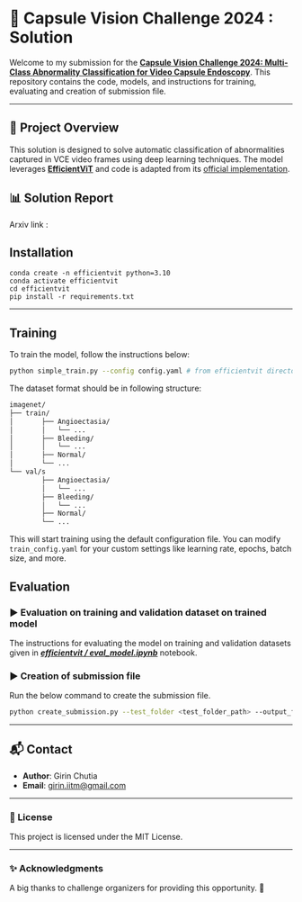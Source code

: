 # 🫧 Capsule Vision Challenge 2024 : Solution

Welcome to my submission for the **[Capsule Vision Challenge 2024: Multi-Class Abnormality Classification for Video Capsule Endoscopy](https://arxiv.org/abs/2408.04940)**. This repository contains the code, models, and instructions for training, evaluating and creation of submission file.

---

## 🌟 Project Overview

This solution is designed to solve automatic classification of abnormalities captured in VCE video frames using deep learning techniques. The model leverages **[EfficientViT](https://github.com/mit-han-lab/efficientvit)** and code is adapted from its [official implementation](https://github.com/mit-han-lab/efficientvit).

## 📊 Solution Report

Arxiv link : 

## Installation
```
conda create -n efficientvit python=3.10
conda activate efficientvit
cd efficientvit
pip install -r requirements.txt
```
---

## Training

To train the model, follow the instructions below:

```bash
python simple_train.py --config config.yaml # from efficientvit directory
```

The dataset format should be in following structure:

```bash
imagenet/
├── train/
│       ├── Angioectasia/
│       │   └── ...
│       ├── Bleeding/
│       │   └── ...
│       ├── Normal/
│       └── ...
└── val/s
        ├── Angioectasia/
        │   └── ...
        ├── Bleeding/
        │   └── ...
        ├── Normal/
        └── ...
```


This will start training using the default configuration file. You can modify `train_config.yaml` for your custom settings like learning rate, epochs, batch size, and more.

## Evaluation 

### ▶ Evaluation on training and validation dataset on trained model

The instructions for evaluating the model on training and validation datasets given in
[***efficientvit / eval_model.ipynb***](efficientvit/eval_model.ipynb) notebook.

### ▶ Creation of submission file
Run the below command to create the submission file.
```bash
python create_submission.py --test_folder <test_folder_path> --output_file <output_file_path> --model_path <model_path> --num_classes 10
```
---


## 📬 Contact

- **Author**: Girin Chutia
- **Email**: girin.iitm@gmail.com

---

### 📄 License

This project is licensed under the MIT License.

---

### ✨ Acknowledgments

A big thanks to challenge organizers for providing this opportunity. 🙏

